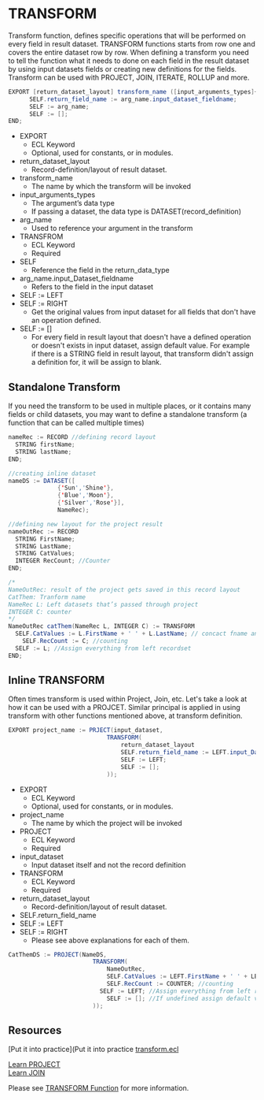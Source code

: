 # TRANSFORM

Transform function, defines specific operations that will be performed on every field in result dataset. TRANSFORM functions starts from row one and covers the entire dataset row by row.
When defining a transform you need to tell the function what it needs to done on each field in the result dataset by using input datasets fields or creating new definitions for the fields.\
Transform can be used with PROJECT, JOIN, ITERATE, ROLLUP and more.

```java
EXPORT [return_dataset_layout] transform_name ([input_arguments_types]+ arg_name ) := TRANSFROM
      SELF.return_field_name := arg_name.input_dataset_fieldname;
      SELF := arg_name;
      SELF := [];
END;
```

- EXPORT
  - ECL Keyword
  - Optional, used for constants, or in modules.
- return_dataset_layout
  - Record-definition/layout of result dataset.
- transform_name
  - The name by which the transform will be invoked
- input_arguments_types
  - The argument’s data type
  - If passing a dataset, the data type is DATASET(record_definition)
- arg_name
  - Used to reference your argument in the transform
- TRANSFROM
  - ECL Keyword
  - Required
- SELF
  - Reference the field in the return_data_type
- arg_name.input_Dataset_fieldname
  - Refers to the field in the input dataset
- SELF := LEFT
- SELF := RIGHT
  - Get the original values from input dataset for all fields that don't have an operation defined.
- SELF := []
  - For every field in result layout that doesn't have a defined operation or doesn't exists in input dataset, assign default value. For example if there is a STRING field in result layout, that transform didn't assign a definition for, it will be assign to blank.

## Standalone Transform

If you need the transform to be used in multiple places, or it contains many fields or child datasets, you may want to define a standalone transform (a function that can be called multiple times)

```java
nameRec := RECORD //defining record layout
  STRING firstName;
  STRING lastName;
END;

//creating inline dataset
nameDS := DATASET([
              {'Sun','Shine'},
              {'Blue','Moon'},
              {'Silver','Rose'}],
              NameRec);

//defining new layout for the project result
nameOutRec := RECORD
  STRING FirstName;
  STRING LastName;
  STRING CatValues;
  INTEGER RecCount; //Counter
END;

/*
NameOutRec: result of the project gets saved in this record layout
CatThem: Tranform name
NameRec L: Left datasets that’s passed through project
INTEGER C: counter
*/
NameOutRec catThem(NameRec L, INTEGER C) := TRANSFORM
  SELF.CatValues := L.FirstName + ' ' + L.LastName; // concact fname and last name
    SELF.RecCount := C; //counting
  SELF := L; //Assign everything from left recordset
END;

```

## Inline TRANSFORM

Often times transform is used within Project, Join, etc. Let's take a look at how it can be used with a PROJCET. Similar principal is applied in using transform with other functions mentioned above, at transform definition.

```java
EXPORT project_name := PRJECT(input_dataset,
                            TRANSFORM(
                                return_dataset_layout
                                SELF.return_field_name := LEFT.input_Dataset_fieldname;
                                SELF := LEFT;
                                SELF := [];
                            ));

```

- EXPORT
  - ECL Keyword
  - Optional, used for constants, or in modules.
- project_name
  - The name by which the project will be invoked
- PROJECT
  - ECL Keyword
  - Required
- input_dataset
  - Input dataset itself and not the record definition
- TRANSFORM
  - ECL Keyword
  - Required
- return_dataset_layout
  - Record-definition/layout of result dataset.
- SELF.return_field_name
- SELF := LEFT
- SELF := RIGHT
  - Please see above explanations for each of them.

```java
CatThemDS := PROJECT(NameDS,
                        TRANSFORM(
                            NameOutRec,
                            SELF.CatValues := LEFT.FirstName + ' ' + LEFT.LastName; // concact fname and last name
                            SELF.RecCount := COUNTER; //counting
                          SELF := LEFT; //Assign everything from left recordset
                            SELF := []; //If undefined assign default value
                        ));

```

## Resources

[Put it into practice](Put it into practice [transform.ecl](https://ide.hpccsystems.com/workspaces/share/291d17d9-e5cb-4fac-83c2-ac5997c28a31)

[Learn PROJECT](./project.md)\
[Learn JOIN](./join.md)

Please see [TRANSFORM Function](https://hpccsystems.com/training/documentation/ecl-language-reference/html/TRANSFORM_Structure.html) for more information.
